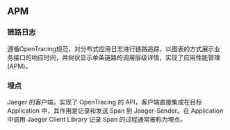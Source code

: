 ## APM

### 链路日志

遵循OpenTracing规范，对分布式应用日志进行链路追踪，以图表的方式展示业务接口的响应时间，并树状显示单条链路的调用层级详情，实现了应用性能管理(APM)。

### 埋点

Jaeger 的客户端，实现了 OpenTracing 的 API，客户端直接集成在目标 Application 中，其作用是记录和发送 Span 到 Jaeger-Sender。在 Application 中调用 Jaeger Client Library 记录 Span 的过程通常被称为埋点。